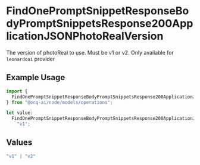 # FindOnePromptSnippetResponseBodyPromptSnippetsResponse200ApplicationJSONPhotoRealVersion

The version of photoReal to use. Must be v1 or v2. Only available for `leonardoai` provider

## Example Usage

```typescript
import {
  FindOnePromptSnippetResponseBodyPromptSnippetsResponse200ApplicationJSONPhotoRealVersion,
} from "@orq-ai/node/models/operations";

let value:
  FindOnePromptSnippetResponseBodyPromptSnippetsResponse200ApplicationJSONPhotoRealVersion =
    "v1";
```

## Values

```typescript
"v1" | "v2"
```